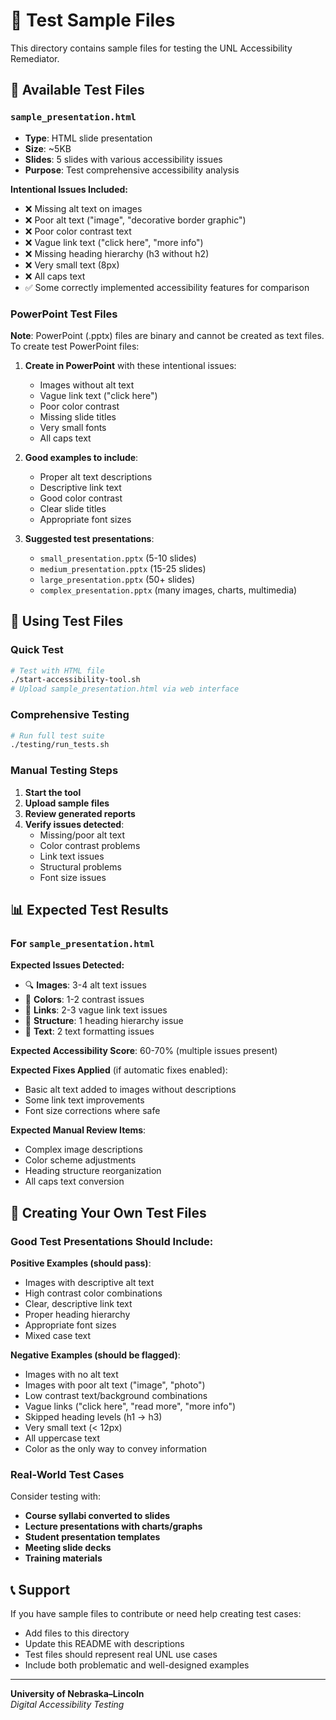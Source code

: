 # 📁 Test Sample Files

This directory contains sample files for testing the UNL Accessibility Remediator.

## 📄 Available Test Files

### `sample_presentation.html`
- **Type**: HTML slide presentation
- **Size**: ~5KB
- **Slides**: 5 slides with various accessibility issues
- **Purpose**: Test comprehensive accessibility analysis

**Intentional Issues Included:**
- ❌ Missing alt text on images
- ❌ Poor alt text ("image", "decorative border graphic")
- ❌ Poor color contrast text
- ❌ Vague link text ("click here", "more info")
- ❌ Missing heading hierarchy (h3 without h2)
- ❌ Very small text (8px)
- ❌ All caps text
- ✅ Some correctly implemented accessibility features for comparison

### PowerPoint Test Files

**Note**: PowerPoint (.pptx) files are binary and cannot be created as text files. To create test PowerPoint files:

1. **Create in PowerPoint** with these intentional issues:
   - Images without alt text
   - Vague link text ("click here")
   - Poor color contrast
   - Missing slide titles
   - Very small fonts
   - All caps text

2. **Good examples to include**:
   - Proper alt text descriptions
   - Descriptive link text
   - Good color contrast
   - Clear slide titles
   - Appropriate font sizes

3. **Suggested test presentations**:
   - `small_presentation.pptx` (5-10 slides)
   - `medium_presentation.pptx` (15-25 slides)
   - `large_presentation.pptx` (50+ slides)
   - `complex_presentation.pptx` (many images, charts, multimedia)

## 🧪 Using Test Files

### Quick Test
```bash
# Test with HTML file
./start-accessibility-tool.sh
# Upload sample_presentation.html via web interface
```

### Comprehensive Testing
```bash
# Run full test suite
./testing/run_tests.sh
```

### Manual Testing Steps

1. **Start the tool**
2. **Upload sample files**
3. **Review generated reports**
4. **Verify issues detected**:
   - Missing/poor alt text
   - Color contrast problems
   - Link text issues
   - Structural problems
   - Font size issues

## 📊 Expected Test Results

### For `sample_presentation.html`

**Expected Issues Detected:**
- 🔍 **Images**: 3-4 alt text issues
- 🎨 **Colors**: 1-2 contrast issues  
- 🔗 **Links**: 2-3 vague link text issues
- 📝 **Structure**: 1 heading hierarchy issue
- 📖 **Text**: 2 text formatting issues

**Expected Accessibility Score**: 60-70% (multiple issues present)

**Expected Fixes Applied** (if automatic fixes enabled):
- Basic alt text added to images without descriptions
- Some link text improvements
- Font size corrections where safe

**Expected Manual Review Items**:
- Complex image descriptions
- Color scheme adjustments
- Heading structure reorganization
- All caps text conversion

## 🎯 Creating Your Own Test Files

### Good Test Presentations Should Include:

**Positive Examples (should pass)**:
- Images with descriptive alt text
- High contrast color combinations
- Clear, descriptive link text
- Proper heading hierarchy
- Appropriate font sizes
- Mixed case text

**Negative Examples (should be flagged)**:
- Images with no alt text
- Images with poor alt text ("image", "photo")
- Low contrast text/background combinations
- Vague links ("click here", "read more", "more info")
- Skipped heading levels (h1 → h3)
- Very small text (< 12px)
- All uppercase text
- Color as the only way to convey information

### Real-World Test Cases

Consider testing with:
- **Course syllabi converted to slides**
- **Lecture presentations with charts/graphs** 
- **Student presentation templates**
- **Meeting slide decks**
- **Training materials**

## 📞 Support

If you have sample files to contribute or need help creating test cases:
- Add files to this directory
- Update this README with descriptions
- Test files should represent real UNL use cases
- Include both problematic and well-designed examples

---

**University of Nebraska–Lincoln**  
*Digital Accessibility Testing*